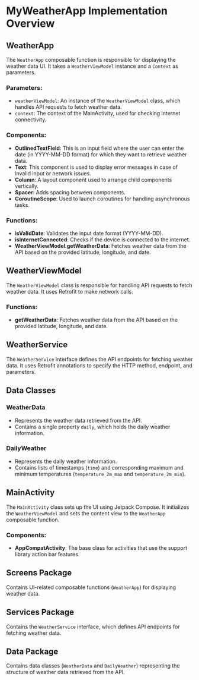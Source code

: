 # MyWeatherApp Implementation Overview

## WeatherApp

The `WeatherApp` composable function is responsible for displaying the weather data UI. It takes a `WeatherViewModel` instance and a `Context` as parameters.

### Parameters:
- `weatherViewModel`: An instance of the `WeatherViewModel` class, which handles API requests to fetch weather data.
- `context`: The context of the MainActivity, used for checking internet connectivity.

### Components:
- **OutlinedTextField**: This is an input field where the user can enter the date (in YYYY-MM-DD format) for which they want to retrieve weather data.
- **Text**: This component is used to display error messages in case of invalid input or network issues.
- **Column**: A layout component used to arrange child components vertically.
- **Spacer**: Adds spacing between components.
- **CoroutineScope**: Used to launch coroutines for handling asynchronous tasks.

### Functions:
- **isValidDate**: Validates the input date format (YYYY-MM-DD).
- **isInternetConnected**: Checks if the device is connected to the internet.
- **WeatherViewModel.getWeatherData**: Fetches weather data from the API based on the provided latitude, longitude, and date.

## WeatherViewModel

The `WeatherViewModel` class is responsible for handling API requests to fetch weather data. It uses Retrofit to make network calls.

### Functions:
- **getWeatherData**: Fetches weather data from the API based on the provided latitude, longitude, and date.

## WeatherService

The `WeatherService` interface defines the API endpoints for fetching weather data. It uses Retrofit annotations to specify the HTTP method, endpoint, and parameters.

## Data Classes

### WeatherData
- Represents the weather data retrieved from the API.
- Contains a single property `daily`, which holds the daily weather information.

### DailyWeather
- Represents the daily weather information.
- Contains lists of timestamps (`time`) and corresponding maximum and minimum temperatures (`temperature_2m_max` and `temperature_2m_min`).

## MainActivity

The `MainActivity` class sets up the UI using Jetpack Compose. It initializes the `WeatherViewModel` and sets the content view to the `WeatherApp` composable function.

### Components:
- **AppCompatActivity**: The base class for activities that use the support library action bar features.

## Screens Package

Contains UI-related composable functions (`WeatherApp`) for displaying weather data.

## Services Package

Contains the `WeatherService` interface, which defines API endpoints for fetching weather data.

## Data Package

Contains data classes (`WeatherData` and `DailyWeather`) representing the structure of weather data retrieved from the API.
